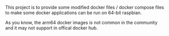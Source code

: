 This project is to provide some modified docker files / docker compose files to make some docker applications can be run on 64-bit raspbian.

As you know, the arm64 docker images is not common in the community and it may not support in offical docker hub.